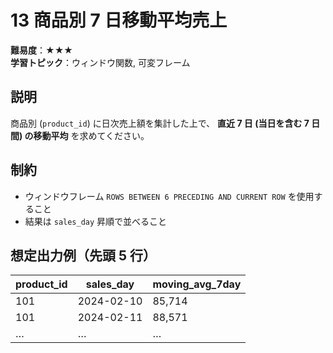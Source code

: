 # 13 商品別 7 日移動平均売上

**難易度**：★★★  
**学習トピック**：ウィンドウ関数, 可変フレーム

## 説明
商品別 (`product_id`) に日次売上額を集計した上で、
**直近 7 日 (当日を含む 7 日間) の移動平均** を求めてください。

## 制約
* ウィンドウフレーム `ROWS BETWEEN 6 PRECEDING AND CURRENT ROW` を使用すること
* 結果は `sales_day` 昇順で並べること

## 想定出力例（先頭 5 行）

| product_id | sales_day  | moving_avg_7day |
|------------|-----------|-----------------|
|        101 | 2024-02-10 |        85,714  |
|        101 | 2024-02-11 |        88,571  |
| …          | …         |        …       |
